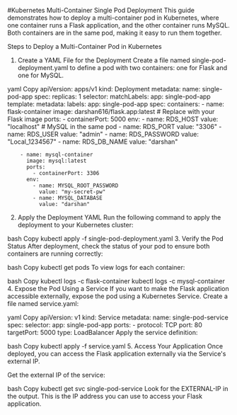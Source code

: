 #Kubernetes Multi-Container Single Pod Deployment
This guide demonstrates how to deploy a multi-container pod in Kubernetes, where one container runs a Flask application, and the other container runs MySQL. Both containers are in the same pod, making it easy to run them together.

Steps to Deploy a Multi-Container Pod in Kubernetes
1. Create a YAML File for the Deployment
Create a file named single-pod-deployment.yaml to define a pod with two containers: one for Flask and one for MySQL.

yaml
Copy
apiVersion: apps/v1
kind: Deployment
metadata:
  name: single-pod-app
spec:
  replicas: 1
  selector:
    matchLabels:
      app: single-pod-app
  template:
    metadata:
      labels:
        app: single-pod-app
    spec:
      containers:
        - name: flask-container
          image: darshan616/flask.app:latest  # Replace with your Flask image
          ports:
            - containerPort: 5000
          env:
            - name: RDS_HOST
              value: "localhost"  # MySQL in the same pod
            - name: RDS_PORT
              value: "3306"
            - name: RDS_USER
              value: "admin"
            - name: RDS_PASSWORD
              value: "Local_1234567"
            - name: RDS_DB_NAME
              value: "darshan"

        - name: mysql-container
          image: mysql:latest
          ports:
            - containerPort: 3306
          env:
            - name: MYSQL_ROOT_PASSWORD
              value: "my-secret-pw"
            - name: MYSQL_DATABASE
              value: "darshan"
2. Apply the Deployment YAML
Run the following command to apply the deployment to your Kubernetes cluster:

bash
Copy
kubectl apply -f single-pod-deployment.yaml
3. Verify the Pod Status
After deployment, check the status of your pod to ensure both containers are running correctly:

bash
Copy
kubectl get pods
To view logs for each container:

bash
Copy
kubectl logs <pod-name> -c flask-container
kubectl logs <pod-name> -c mysql-container
4. Expose the Pod Using a Service
If you want to make the Flask application accessible externally, expose the pod using a Kubernetes Service. Create a file named service.yaml:

yaml
Copy
apiVersion: v1
kind: Service
metadata:
  name: single-pod-service
spec:
  selector:
    app: single-pod-app
  ports:
    - protocol: TCP
      port: 80
      targetPort: 5000
  type: LoadBalancer
Apply the service definition:

bash
Copy
kubectl apply -f service.yaml
5. Access Your Application
Once deployed, you can access the Flask application externally via the Service's external IP.

Get the external IP of the service:

bash
Copy
kubectl get svc single-pod-service
Look for the EXTERNAL-IP in the output. This is the IP address you can use to access your Flask application.
